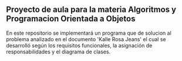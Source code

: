 ## Proyecto de aula para la materia Algoritmos y Programacion Orientada a Objetos

En este repositorio se implementará un programa que de solucion al problema analizado en el documento 'Kalle Rosa Jeans'
el cual se desarrolló según los requisitos funcionales, la asignación de responsabilidades y el diagrama de clases.